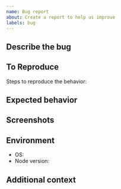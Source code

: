 ```yaml
---
name: Bug report
about: Create a report to help us improve
labels: bug
---
```


## Describe the bug

## To Reproduce
Steps to reproduce the behavior:

## Expected behavior

## Screenshots

## Environment
- OS:
- Node version:

## Additional context

